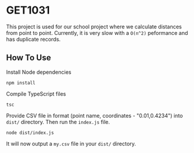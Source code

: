 # GET1031

This project is used for our school project where we calculate distances from point to point. Currently, it is very slow with a `O(n^2)` peformance and has duplicate records.

## How To Use

Install Node dependencies
```
npm install
```

Compile TypeScript files
```
tsc
```

Provide CSV file in format (point name, coordinates - "0.01,0.4234") into `dist/` directory. Then run the `index.js` file.
```
node dist/index.js
```

It will now output a `my.csv` file in your `dist/` directory.
